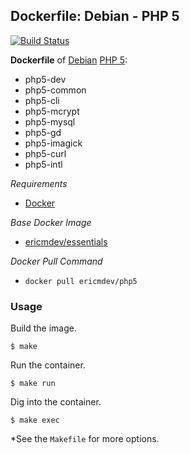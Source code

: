 ## Dockerfile: Debian - PHP 5

[![Build Status](https://travis-ci.org/ericmdev/php5.dockerfile.svg?branch=master)](https://travis-ci.org/ericmdev/php5.dockerfile)

**Dockerfile** of [Debian](https://www.debian.org/) [PHP 5](https://secure.php.net/):

- php5-dev
- php5-common
- php5-cli
- php5-mcrypt
- php5-mysql
- php5-gd
- php5-imagick
- php5-curl
- php5-intl

*Requirements*
- [Docker](https://www.docker.com/) 

*Base Docker Image*
- [ericmdev/essentials](https://hub.docker.com/r/ericmdev/essentials/)

*Docker Pull Command*
- `docker pull ericmdev/php5`

### Usage

Build the image.

    $ make

Run the container.

    $ make run

Dig into the container.

    $ make exec

*See the `Makefile` for more options.
